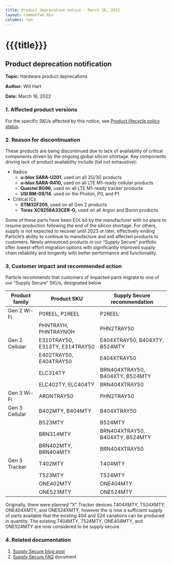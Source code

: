 ```yaml
---
title: Product deprecation notice - March 16, 2022
layout: commonTwo.hbs
columns: two
---
```


# {{{title}}}
## Product deprecation notification

**Topic:** Hardware product deprecations

**Author:** Will Hart

**Date:** March 16, 2022

### 1\. Affected product versions

For the specific SKUs affected by this notice, see [Product lifecycle policy status](/reference/product-lifecycle/product-lifecycle-policy-status/).

### 2\. Reason for discontinuation

These products are being discontinued due to lack of availability of critical components driven by the ongoing global silicon shortage. Key components driving lack of product availability include (list not exhaustive):

* Radios  
   * **u-blox SARA-U201**, used on all 2G/3G products  
   * **u-blox SARA-R410,** used on all LTE M1-ready cellular products  
   * **Quectel BG96,** used on all LTE M1-ready tracker products  
   * **USI BM-09/14**, used on the Photon, P0, and P1
* Critical ICs  
   * **STM32F205**, used on all Gen 2 products  
   * **Torex XC9258A33CER-G,** used on all Argon and Boron products

Some of these parts have been EOL’ed by the manufacturer with no plans to resume production following the end of the silicon shortage. For others, supply is not expected to recover until 2023 or later, effectively ending Particle’s ability to continue to manufacture and sell affected products to customers. Newly announced products in our “Supply Secure” portfolio offer lowest-effort migration options with significantly improved supply chain reliability and longevity with better performance and functionality.

### 3\. Customer impact and recommended action

Particle recommends that customers of impacted parts migrate to one of our “Supply Secure” SKUs, designated below

| Product family            | **Product SKU**                 | Supply Secure recommendation    |
| ------------------------- | ------------------------------- | ------------------------------- |
| Gen 2 Wi-Fi               | P0REEL, P1REEL                  | P2REEL                          |
|                           | PHNTRAYH, PHNTRAYNOH            | PHN2TRAY50                      |
| Gen 2 Cellular            | E310TRAY50, E313TY, E314TRAY50  | E404XTRAY50, B404XTY, B524MTY   |
|                           | E402TRAY50, E404TRAY50          | E404XTRAY50                     |
|                           | ELC314TY                        | BRN404XTRAY50, B404XTY, B524MTY |
|                           | ELC402TY, ELC404TY              | BRN404XTRAY50                   |
| Gen 3 Wi-Fi               | ARGNTRAY50                      | PHN2TRAY50                      |
| Gen 3 Cellular            | B402MTY, B404MTY                | B404XTRAY50                     |
|                           | B523MTY                         | B524MTY                         |
|                           | BRN314MTY                       | BRN404XTRAY50, B404XTY, B524MTY |
|                           | BRN402MTY, BRN404MTY            | BRN404XTRAY50                   |
| Gen 3 Tracker             | T402MTY                         | T404MTY                         |
|                           | T523MTY                         | T524MTY                         |
|                           | ONE402MTY                       | ONE404MTY                       |
|                           | ONE523MTY                       | ONE524MTY                       |

Originally, there were planned "X" Tracker devices T404XMTY, T524XMTY, ONE404XMTY, and ONE524XMTY, however the is now a sufficient supply of parts available that the existing 404 and 524 variations can be produced in quantity. The existing T404MTY, T524MTY, ONE404MTY, and ONE524MTY are now considered to be supply secure.

### 4\. Related documentation

1. [Supply Secure blog post](https://www.particle.io/blog/particle-supply-secure-hardware-portfolio/)
1. [Supply Secure FAQ](/reference/product-lifecycle/supply-secure-faq/) document
